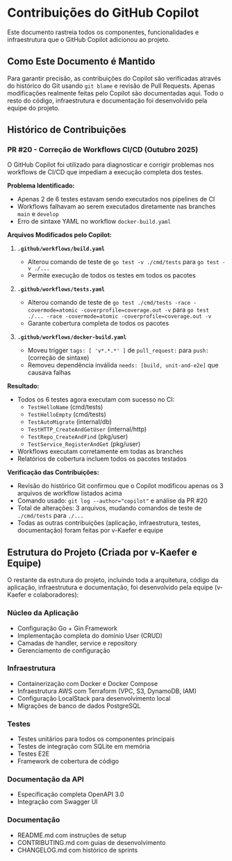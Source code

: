 # Contribuições do GitHub Copilot

Este documento rastreia todos os componentes, funcionalidades e infraestrutura que o GitHub Copilot adicionou ao projeto.

## Como Este Documento é Mantido

Para garantir precisão, as contribuições do Copilot são verificadas através do histórico do Git usando `git blame` e revisão de Pull Requests. Apenas modificações realmente feitas pelo Copilot são documentadas aqui. Todo o resto do código, infraestrutura e documentação foi desenvolvido pela equipe do projeto.

## Histórico de Contribuições

### PR #20 - Correção de Workflows CI/CD (Outubro 2025)

O GitHub Copilot foi utilizado para diagnosticar e corrigir problemas nos workflows de CI/CD que impediam a execução completa dos testes.

**Problema Identificado:**
- Apenas 2 de 6 testes estavam sendo executados nos pipelines de CI
- Workflows falhavam ao serem executados diretamente nas branches `main` e `develop`
- Erro de sintaxe YAML no workflow `docker-build.yaml`

**Arquivos Modificados pelo Copilot:**

1. **`.github/workflows/build.yaml`**
   - Alterou comando de teste de `go test -v ./cmd/tests` para `go test -v ./...`
   - Permite execução de todos os testes em todos os pacotes

2. **`.github/workflows/tests.yaml`**
   - Alterou comando de teste de `go test ./cmd/tests -race -covermode=atomic -coverprofile=coverage.out -v` para `go test ./... -race -covermode=atomic -coverprofile=coverage.out -v`
   - Garante cobertura completa de todos os pacotes

3. **`.github/workflows/docker-build.yaml`**
   - Moveu trigger `tags: [ 'v*.*.*' ]` de `pull_request:` para `push:` (correção de sintaxe)
   - Removeu dependência inválida `needs: [build, unit-and-e2e]` que causava falhas

**Resultado:**
- Todos os 6 testes agora executam com sucesso no CI:
  - `TestHelloName` (cmd/tests)
  - `TestHelloEmpty` (cmd/tests)
  - `TestAutoMigrate` (internal/db)
  - `TestHTTP_CreateAndGetUser` (internal/http)
  - `TestRepo_CreateAndFind` (pkg/user)
  - `TestService_RegisterAndGet` (pkg/user)
- Workflows executam corretamente em todas as branches
- Relatórios de cobertura incluem todos os pacotes testados

**Verificação das Contribuições:**
- Revisão do histórico Git confirmou que o Copilot modificou apenas os 3 arquivos de workflow listados acima
- Comando usado: `git log --author="copilot"` e análise da PR #20
- Total de alterações: 3 arquivos, mudando comandos de teste de `./cmd/tests` para `./...`
- Todas as outras contribuições (aplicação, infraestrutura, testes, documentação) foram feitas por v-Kaefer e equipe

## Estrutura do Projeto (Criada por v-Kaefer e Equipe)

O restante da estrutura do projeto, incluindo toda a arquitetura, código da aplicação, infraestrutura e documentação, foi desenvolvido pela equipe (v-Kaefer e colaboradores):

### Núcleo da Aplicação
- Configuração Go + Gin Framework
- Implementação completa do domínio User (CRUD)
- Camadas de handler, service e repository
- Gerenciamento de configuração

### Infraestrutura
- Containerização com Docker e Docker Compose
- Infraestrutura AWS com Terraform (VPC, S3, DynamoDB, IAM)
- Configuração LocalStack para desenvolvimento local
- Migrações de banco de dados PostgreSQL

### Testes
- Testes unitários para todos os componentes principais
- Testes de integração com SQLite em memória
- Testes E2E
- Framework de cobertura de código

### Documentação da API
- Especificação completa OpenAPI 3.0
- Integração com Swagger UI

### Documentação
- README.md com instruções de setup
- CONTRIBUTING.md com guias de desenvolvimento
- CHANGELOG.md com histórico de sprints
